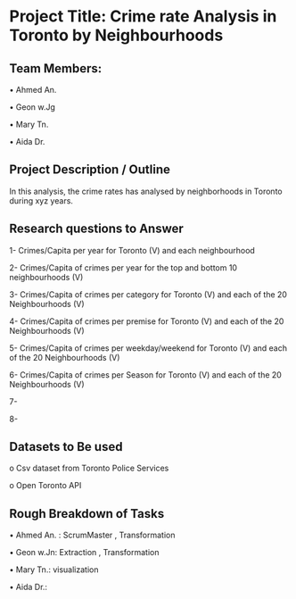 
# Project Title: Crime rate Analysis in Toronto by Neighbourhoods 

## Team Members:

•	Ahmed An.

•	Geon w.Jg

•	Mary Tn.

•	Aida Dr.

##	Project Description / Outline

In this analysis, the crime rates has analysed by neighborhoods in Toronto during xyz years. 

## Research questions to Answer

1- Crimes/Capita per year for Toronto (V) and each neighbourhood

2- Crimes/Capita of crimes per year for the top and bottom 10 neighbourhoods (V)

3- Crimes/Capita of crimes per category for Toronto (V) and each of the 20 Neighbourhoods (V)

4- Crimes/Capita of crimes per premise for Toronto (V) and each of the 20 Neighbourhoods (V)

5- Crimes/Capita of crimes per weekday/weekend for Toronto (V) and each of the 20 Neighbourhoods (V)

6- Crimes/Capita of crimes per Season for Toronto (V) and each of the 20 Neighbourhoods (V)

7- 

8- 


##	Datasets to Be used

o	Csv dataset from Toronto Police Services

o	Open Toronto API

## Rough Breakdown of Tasks

•	Ahmed An. : ScrumMaster , Transformation

•	Geon w.Jn: Extraction , Transformation

•	Mary Tn.: visualization

•	Aida Dr.:


